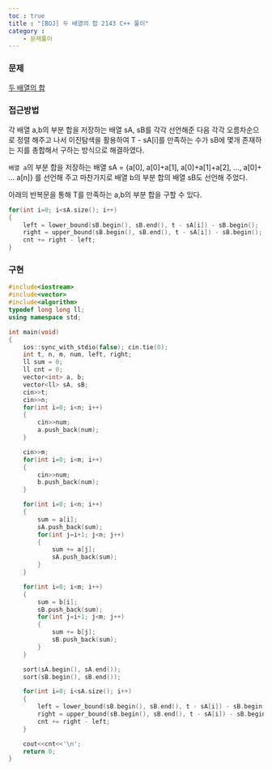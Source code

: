 ```yaml
---
toc : true
title : "[BOJ] 두 배열의 합 2143 C++ 풀이"
category : 
    - 문제풀이
---
```

### 문제

[두 배열의 합](https://www.acmicpc.net/problem/2143)

### 접근방법

각 배열 a,b의 부분 합을 저장하는 배열 sA, sB를 각각 선언해준 다음 각각 오름차순으로 정렬 해주고 나서 이진탐색을 활용하여 T - sA[i]를 만족하는 수가 sB에 몇개 존재하는 지를 총합해서 구하는 방식으로 해결하였다.

`배열 a`의 부분 합을 저장하는 배열 sA = {a[0], a[0]+a[1], a[0]+a[1]+a[2], ..., a[0]+ ... a[n]} 를 선언해 주고 마찬가지로 배열 b의 부분 합의 배열 sB도 선언해 주었다.

아래의 반복문을 통해 T를 만족하는 a,b의 부분 합을 구할 수 있다.

``` cpp
for(int i=0; i<sA.size(); i++)
{
    left = lower_bound(sB.begin(), sB.end(), t - sA[i]) - sB.begin();
    right = upper_bound(sB.begin(), sB.end(), t - sA[i]) - sB.begin();
    cnt += right - left;
}
```

### 구현

``` cpp
#include<iostream>
#include<vector>
#include<algorithm>
typedef long long ll;
using namespace std;

int main(void)
{
    ios::sync_with_stdio(false); cin.tie(0);
    int t, n, m, num, left, right;
    ll sum = 0;
    ll cnt = 0;
    vector<int> a, b;
    vector<ll> sA, sB;
    cin>>t;
    cin>>n;
    for(int i=0; i<n; i++)
    {
        cin>>num;
        a.push_back(num);
    }

    cin>>m;
    for(int i=0; i<m; i++)
    {
        cin>>num;
        b.push_back(num);
    }

    for(int i=0; i<n; i++)
    {
        sum = a[i];
        sA.push_back(sum);
        for(int j=i+1; j<n; j++)
        {
            sum += a[j];
            sA.push_back(sum);
        }
    }

    for(int i=0; i<m; i++)
    {
        sum = b[i];
        sB.push_back(sum);
        for(int j=i+1; j<m; j++)
        {
            sum += b[j];
            sB.push_back(sum);
        }
    }

    sort(sA.begin(), sA.end());
    sort(sB.begin(), sB.end());

    for(int i=0; i<sA.size(); i++)
    {
        left = lower_bound(sB.begin(), sB.end(), t - sA[i]) - sB.begin();
        right = upper_bound(sB.begin(), sB.end(), t - sA[i]) - sB.begin();
        cnt += right - left;
    }

    cout<<cnt<<'\n';
    return 0;
}
```